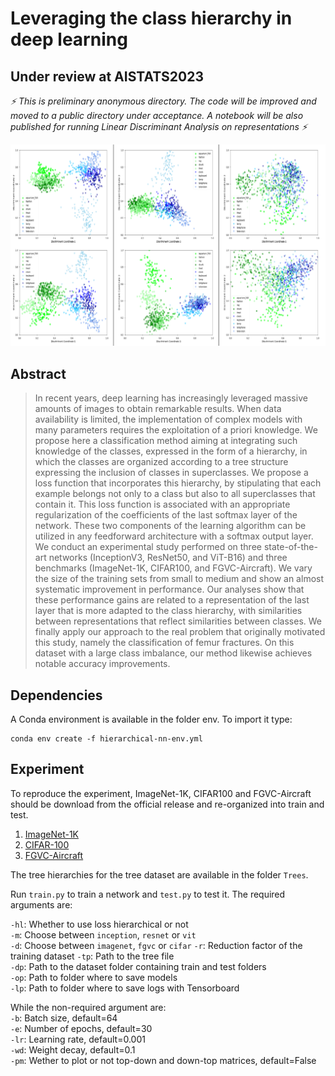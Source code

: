 # Leveraging the class hierarchy in deep learning
## Under review at AISTATS2023

*⚡ This is preliminary anonymous directory. The code will be improved and moved to a public directory under acceptance. A notebook will be also published for running Linear Discriminant Analysis on representations ⚡*

![](assets/lda.PNG)


## Abstract 

> In recent years, deep learning has increasingly leveraged massive amounts of images to obtain remarkable results. When data availability is limited, the implementation of complex models with many parameters requires the exploitation of a priori knowledge. We propose here a classification method aiming at integrating such knowledge of the classes, expressed in the form of a hierarchy, in which the classes are organized according to a tree structure expressing the inclusion of classes in superclasses. We propose a loss function that incorporates this hierarchy, by stipulating that each example belongs not only to a class but also to all superclasses that contain it. This loss function is associated with an appropriate regularization of the coefficients of the last softmax layer of the network. These two components of the learning algorithm can be utilized in any feedforward architecture with a softmax output layer. We conduct an experimental study performed on three state-of-the-art networks (InceptionV3, ResNet50, and ViT-B16) and three benchmarks (ImageNet-1K, CIFAR100, and FGVC-Aircraft). We vary the size of the training sets from small to medium and show an almost systematic improvement in performance. Our analyses show that these performance gains are related to a representation of the last layer that is more adapted to the class hierarchy, with similarities between representations that reflect similarities between classes. We finally apply our approach to the real problem that originally motivated this study, namely the classification of femur fractures. On this dataset with a large class imbalance, our method likewise achieves notable accuracy improvements.  

## Dependencies
A Conda environment is available in the folder env. To import it type:
```
conda env create -f hierarchical-nn-env.yml
```

## Experiment
To reproduce the experiment, ImageNet-1K, CIFAR100 and FGVC-Aircraft should be download from the official release and re-organized into train and test.  
1. [ImageNet-1K](https://www.image-net.org/challenges/LSVRC/index.php)  
2. [CIFAR-100](https://www.cs.toronto.edu/~kriz/cifar.html)  
3. [FGVC-Aircraft](https://www.robots.ox.ac.uk/~vgg/data/fgvc-aircraft/)    

The tree hierarchies for the tree dataset are available in the folder ```Trees```.  

Run ```train.py``` to train a network and ```test.py``` to test it. The required arguments are:

```-hl```: Whether to use loss hierarchical or not  
```-m```: Choose between ```inception```, ```resnet``` or ```vit```  
```-d```: Choose between ```imagenet```, ```fgvc``` or ```cifar``` 
```-r```: Reduction factor of the training dataset 
```-tp```: Path to the tree file  
```-dp```: Path to the dataset folder containing train and test folders  
```-op```: Path to folder where to save models  
```-lp```: Path to folder where to save logs with Tensorboard 

While the non-required argument are:  
```-b```: Batch size, default=64  
```-e```: Number of epochs, default=30  
```-lr```: Learning rate, default=0.001  
```-wd```: Weight decay, default=0.1  
```-pm```: Wether to plot or not top-down and down-top matrices, default=False  

